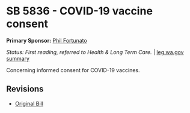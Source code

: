# SB 5836 - COVID-19 vaccine consent
**Primary Sponsor:** [Phil Fortunato](/person/leg/phil.fortunato.md)

*Status: First reading, referred to Health & Long Term Care.* | [leg.wa.gov summary](https://app.leg.wa.gov/billsummary?BillNumber=5836&Year=2021)

Concerning informed consent for COVID-19 vaccines.

## Revisions
* [Original Bill](1/)